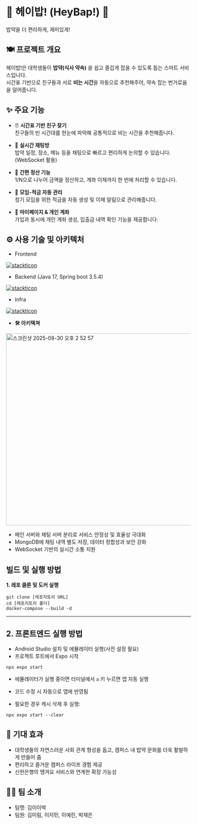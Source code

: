 # 🌟 헤이밥! (HeyBap!) 🌟
밥약을 더 편리하게, 재미있게!

## 🍽️ 프로젝트 개요  
헤이밥!은 대학생들이 **밥약(식사 약속)** 을 쉽고 즐겁게 잡을 수 있도록 돕는 스마트 서비스입니다.  
시간표 기반으로 친구들과 서로 **비는 시간**을 자동으로 추천해주어, 약속 잡는 번거로움을 덜어줍니다.


## ✨ 주요 기능  

- ⏰ **시간표 기반 친구 찾기**  
  친구들의 빈 시간대를 한눈에 파악해 공통적으로 비는 시간을 추천해줍니다.

- 💬 **실시간 채팅방**  
  밥약 일정, 장소, 메뉴 등을 채팅으로 빠르고 편리하게 논의할 수 있습니다. (WebSocket 활용)

- 💸 **간편 정산 기능**  
  1/N으로 나누어 금액을 정산하고, 계좌 이체까지 한 번에 처리할 수 있습니다.

- 🏦 **모임-적금 자동 관리**  
  정기 모임을 위한 적금을 자동 생성 및 이체 알림으로 관리해줍니다.

- 👤 **마이페이지 & 개인 계좌**  
  가입과 동시에 개인 계좌 생성, 입출금 내역 확인 기능을 제공합니다.

## ⚙️ 사용 기술 및 아키텍처  
- Frontend
  
[![stackticon](https://firebasestorage.googleapis.com/v0/b/stackticon-81399.appspot.com/o/images%2F1756533792002?alt=media&token=89369591-caa6-4ad1-8d5d-fe7f4bdc145f)](https://github.com/msdio/stackticon)
- Backend (Java 17, Spring boot 3.5.4)

[![stackticon](https://firebasestorage.googleapis.com/v0/b/stackticon-81399.appspot.com/o/images%2F1756534714859?alt=media&token=0039fc6a-b8f0-4549-838e-dda1c1531406)](https://github.com/msdio/stackticon)

- Infra

[![stackticon](https://firebasestorage.googleapis.com/v0/b/stackticon-81399.appspot.com/o/images%2F1756534122157?alt=media&token=75fa41f8-5b0d-4bff-a58c-3cddf0cabaf2)](https://github.com/msdio/stackticon)

- **🛠️ 아키텍쳐**

<img width="809" height="523" alt="스크린샷 2025-08-30 오후 2 52 57" src="https://github.com/user-attachments/assets/7609a1a9-511f-43d1-aca8-1a9d16df878a" />

- 메인 서버와 채팅 서버 분리로 서비스 안정성 및 효율성 극대화  
- MongoDB에 채팅 내역 별도 저장, 데이터 정합성과 보안 강화  
- WebSocket 기반의 실시간 소통 지원

## 빌드 및 실행 방법

**1. 레포 클론 및 도커 실행**
```
git clone [레포지토리 URL]
cd [레포지토리 폴더]
docker-compose --build -d
```
---

## 2. 프론트엔드 실행 방법

- Android Studio 설치 및 에뮬레이터 실행(사전 설정 필요)  
- 프로젝트 루트에서 Expo 시작  
```
npx expo start
```

- 에뮬레이터가 실행 중이면 터미널에서 `a` 키 누르면 앱 자동 실행  
- 코드 수정 시 자동으로 앱에 반영됨  

- 필요한 경우 캐시 삭제 후 실행:  
```
npx expo start --clear
```

## 🎯 기대 효과  

- 대학생들의 자연스러운 사회 관계 형성을 돕고, 캠퍼스 내 밥약 문화를 더욱 활발하게 만들어 줌
- 편리하고 즐거운 캠퍼스 라이프 경험 제공
- 신한은행의 땡겨요 서비스와 연계한 확장 가능성

## 🐻‍❄️ 팀 소개
- 팀명: 김이이박  
- 팀원: 김미림, 이지민, 이예린, 박재은  
